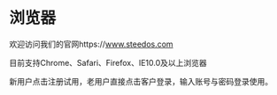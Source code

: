 # 浏览器

欢迎访问我们的官网https://www.steedos.com

目前支持Chrome、Safari、Firefox、IE10.0及以上浏览器

新用户点击注册试用，老用户直接点击客户登录，输入账号与密码登录使用。

